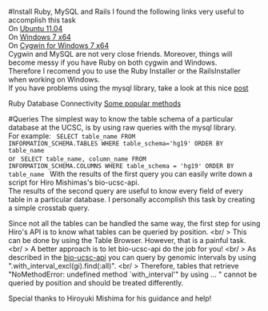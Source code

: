 #Install Ruby, MySQL and Rails
I found the following links very useful to accomplish this task<br />
On [Ubuntu 11.04](http://ryanbigg.com/2010/12/ubuntu-ruby-rvm-rails-and-you/)<br />
On [Windows 7 x64](http://allaboutruby.wordpress.com/2009/07/20/installing-rails-on-windows-3-years-later/)<br />
On [Cygwin for Windows 7 x64](http://robborex.wordpress.com/2011/05/03/159/)<br />
Cygwin and MySQL are not very close friends. Moreover, things will become messy if you have Ruby on both cygwin and Windows.<br />
Therefore I recomend you to use the Ruby Installer or the RailsInstaller when working on Windows. <br />
If you have problems using the mysql library, take a look at this nice [post](http://blog.mmediasys.com/2011/07/07/installing-mysql-on-windows-7-x64-and-using-ruby-with-it/)<br />

Ruby Database Connectivity
[Some popular methods](http://www.troubleshooters.com/codecorn/ruby/database/index.htm)

#Queries
The simplest way to know the table schema of a particular database at the UCSC, is by using raw queries with the mysql library. <br />
For example:
<code> SELECT table_name FROM INFORMATION_SCHEMA.TABLES WHERE table_schema='hg19' ORDER BY table_name </code>
or
<code> SELECT table_name, column_name FROM INFORMATION_SCHEMA.COLUMNS WHERE table_schema = 'hg19' ORDER BY table_name </code>
With the results of the first query you can easily write down a script for Hiro Mishimas's bio-ucsc-api. <br />
The results of the second query are useful to know every field of every table in a particular database. I personally accomplish this task by creating a simple crosstab query. <br />

Since not all the tables can be handled the same way, the first step for using Hiro's API is to know what tables can be queried by position. <br/ >
This can be done by using the Table Browser. However, that is a painful task. <br/ >
A better approach is to let bio-ucsc-api do the job for you! <br/ >
As described in the [bio-ucsc-api](https://github.com/misshie/bioruby-ucsc-api) you can query by genomic intervals by using ".with_interval_excl(gi).find(:all)". <br/ >
Therefore, tables that retrieve "NoMethodError: undefined method `with_interval'" by using ... " cannot be queried by position and should be treated differently.

Special thanks to Hiroyuki Mishima for his guidance and help!